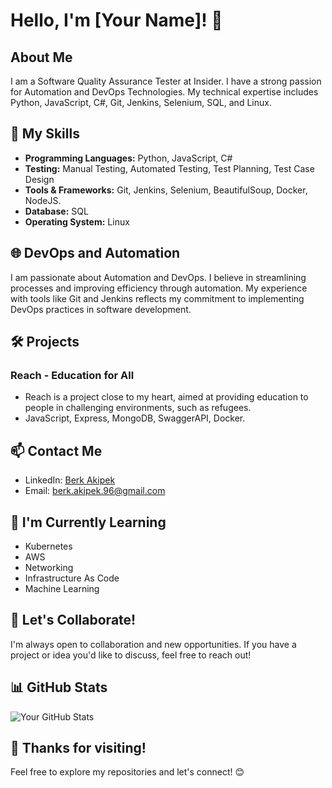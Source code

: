 # Hello, I'm [Your Name]! 👋

## About Me
I am a Software Quality Assurance Tester at Insider. I have a strong passion for Automation and DevOps Technologies. My technical expertise includes Python, JavaScript, C#, Git, Jenkins, Selenium, SQL, and Linux.

## 🚀 My Skills
- **Programming Languages:** Python, JavaScript, C#
- **Testing:** Manual Testing, Automated Testing, Test Planning, Test Case Design
- **Tools & Frameworks:** Git, Jenkins, Selenium, BeautifulSoup, Docker, NodeJS.
- **Database:** SQL
- **Operating System:** Linux

## 🌐 DevOps and Automation
I am passionate about Automation and DevOps. I believe in streamlining processes and improving efficiency through automation. My experience with tools like Git and Jenkins reflects my commitment to implementing DevOps practices in software development.

## 🛠️ Projects
### Reach - Education for All
- Reach is a project close to my heart, aimed at providing education to people in challenging environments, such as refugees.
- JavaScript, Express, MongoDB, SwaggerAPI, Docker.

## 📫 Contact Me
- LinkedIn: [Berk Akipek](https://www.linkedin.com/in/berk-akipek/)
- Email: berk.akipek.96@gmail.com

## 🌱 I'm Currently Learning
- Kubernetes
- AWS 
- Networking
- Infrastructure As Code
- Machine Learning

## 👯 Let's Collaborate!
I'm always open to collaboration and new opportunities. If you have a project or idea you'd like to discuss, feel free to reach out!

## 📊 GitHub Stats

![Your GitHub Stats](https://github-readme-stats.vercel.app/api?username=BerkAkipek&show_icons=true&theme=radical)

## 🎉 Thanks for visiting!
Feel free to explore my repositories and let's connect! 😊
